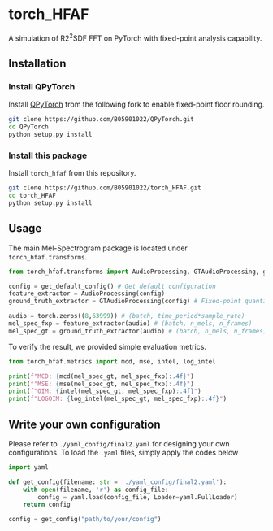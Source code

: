 # torch_HFAF

A simulation of R$2^{2}$SDF FFT on PyTorch with fixed-point analysis capability.

## Installation

### Install QPyTorch

Install [QPyTorch][QPyTorch-Ours] from the following fork to enable fixed-point floor rounding.

```bash
git clone https://github.com/B05901022/QPyTorch.git
cd QPyTorch
python setup.py install
```

### Install this package

Install `torch_hfaf` from this repository.

```bash
git clone https://github.com/B05901022/torch_HFAF.git
cd torch_HFAF
python setup.py install
```

## Usage

The main Mel-Spectrogram package is located under `torch_hfaf.transforms`.

```python
from torch_hfaf.transforms import AudioProcessing, GTAudioProcessing, get_default_config

config = get_default_config() # Get default configuration
feature_extractor = AudioProcessing(config)
ground_truth_extractor = GTAudioProcessing(config) # Fixed-point quantization bypassed version

audio = torch.zeros((8,63999)) # (batch, time_period*sample_rate)
mel_spec_fxp = feature_extractor(audio) # (batch, n_mels, n_frames)
mel_spec_gt = ground_truth_extractor(audio) # (batch, n_mels, n_frames)
```

To verify the result, we provided simple evaluation metrics.

```python
from torch_hfaf.metrics import mcd, mse, intel, log_intel

print(f"MCD: {mcd(mel_spec_gt, mel_spec_fxp):.4f}")
print(f"MSE: {mse(mel_spec_gt, mel_spec_fxp):.4f}")
print(f"OIM: {intel(mel_spec_gt, mel_spec_fxp):.4f}")
print(f"LOGOIM: {log_intel(mel_spec_gt, mel_spec_fxp):.4f}")
```

## Write your own configuration

Please refer to `./yaml_config/final2.yaml` for designing your own configurations. To load the `.yaml` files, simply apply the codes below

```python
import yaml

def get_config(filename: str = './yaml_config/final2.yaml'):
    with open(filename, 'r') as config_file:
        config = yaml.load(config_file, Loader=yaml.FullLoader)
    return config

config = get_config("path/to/your/config")
```

[QPyTorch-Ours]: https://github.com/B05901022/QPyTorch